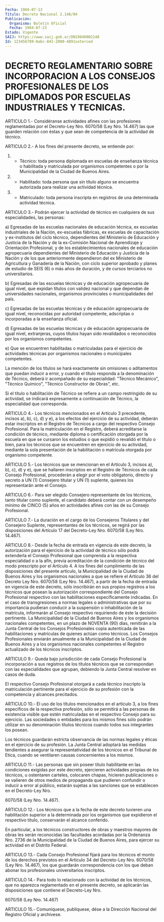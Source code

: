 ```yaml
---
Fecha: 1984-07-13
Título: Decreto Nacional 2.148/84
Publicación:
  Organismo: Boletín Oficial
  Fecha: 1984-07-23
Estado: Vigente
SAIJ: https://www.saij.gob.ar/DN19840002148
Id: 123456789-0abc-841-2000-4891soterced
---
```

# DECRETO REGLAMENTARIO SOBRE INCORPORACION A LOS CONSEJOS PROFESIONALES DE LOS DIPLOMADOS POR ESCUELAS INDUSTRIALES Y TECNICAS.

<a id="1"></a>
ARTICULO  1.-  Considéranse  actividades afines con las profesiones reglamentadas por el Decreto-Ley  Nro.  6070/58  (Ley  Nro. 14.467) las que guarden relación con éstas y que sean de competencia  de la actividad de técnico.

<a id="2"></a>
ARTICULO  2.-  A  los  fines del presente decreto, se entiende por:

1)  - Técnico: toda persona  diplomada  en  escuelas  de  enseñanza técnica  o  habilitada  y  matriculada por organismos competentes o por la Municipalidad de la Ciudad de Buenos Aires.

2) - Habilitado: toda persona  que  sin  título alguno se encuentra autorizada para realizar una actividad técnica.

3)  -  Matriculado:  toda  persona inscripta en  registros  de  una determinada actividad técnica.

<a id="3"></a>
ARTICULO  3.-  Podrán ejercer la actividad de técnico en cualquiera de sus especialidades, las personas:

a) Egresadas de  las  escuelas  nacionales de educación técnica, ex escuelas  industriales  de  la  Nación,  ex-escuelas  fábricas,  ex escuelas  de  capacitación  y  ex-institutos   del  ciclo  técnico, dependientes del Ministerio de Educación y Justicia  de la Nación y de la ex-Comisión Nacional de Aprendizaje y Orientación Profesional,  y  de  los  establecimientos  nacionales de educación agropecuaria  dependientes del Ministerio de Educación  y  Justicia de  la  Nación y  de  los  que  anteriormente  dependieron  del  ex Ministerio  de  Agricultura  y  Ganadería  de  la Nación, con ciclo superior aprobado y planes de estudio de SEIS (6)  o  más  años  de duración,    y    de  cursos  terciarios  no  universitarios.

b) Egresadas de las  escuelas  técnicas y de educación agropecuaria de igual nivel, que expidan títulos  con  validez  nacional  y  que dependan  de  universidades  nacionales,  organismos provinciales o municipalidades del país.

c) Egresadas de las escuelas técnicas y de  educación  agropecuaria de igual nivel, reconocidas por autoridad competente, adscriptas  o incorporadas a la enseñanza oficial.

d)  Egresadas  de las escuelas técnicas y de educación agropecuaria de igual nivel,  extranjeras,  cuyos títulos hayan sido revalidados o reconocidos por los organismos competentes.

e) Que se encuentren habilitadas  o  matriculadas para el ejercicio de  actividades técnicas por organismos  nacionales  o  municipales competentes.

La mención  de  los  títulos  se  hará  exactamente sin omisiones o aditamentos  que  puedan  inducir  a  error,  y  cuando  el  título responda a la denominación de Técnico, deberá ir  acompañado  de su especialidad:   "Técnico  Mecánico",  "Técnico  Químico",  "Técnico Constructor de Obras", etc.

Si el título o habilitación  de  Técnico  se  refiere  a  un  campo restringido de su actividad, se indicará expresamente a continuación    de    Técnico,  la  especialidad  que  corresponda.

<a id="4"></a>
ARTICULO  4.- Los técnicos mencionados en el Artículo 3 precedente, incisos a),  b),  c),  d)  y  e), a los efectos del ejercicio de su actividad, deberán estar inscriptos  en  el  Registro de Técnicos a cargo del respectivo Consejo Profesional. Para  la matriculación en el  Registro, deberá acreditarse la condición de técnico,  mediante diploma  o certificación otorgada por la escuela en que se cursaron los estudios  o  que  expidió o revalidó el título o bien, para los técnicos que se encuentren  en  ejercicio de su actividad, mediante la sola presentación de la habilitación  o  matrícula  otorgada por organismo competente.

<a id="5"></a>
ARTICULO  5.-  Los  técnicos  que  se  mencionan  en el Artículo 3, incisos  a),  b),  c),  d) y e), que se hallaren inscriptos  en  el Registro  de Técnicos de cada  Consejo  Profesional,  procederán  a elegir por  el  voto  obligatorio,  directo  y  secreto  a  UN  (1) Consejero  titular  y  UN  (1)  suplente, quienes los representarán ante el Consejo.

<a id="6"></a>
ARTICULO  6.-  Para  ser  elegido  Consejero  representante  de los técnicos,  tanto  titular como suplente, el candidato deberá contar con un desempeño mínimo  de  CINCO  (5)  años en actividades afines con las de su Consejo Profesional.

<a id="7"></a>
ARTICULO  7.- La duración en el cargo de los Consejeros Titulares y del Consejero  Suplente,  representantes de los técnicos, se regirá por las disposiciones del Artículo  17 del Decreto-Ley Nro. 6070/58 (Ley Nro. 14.467).

<a id="8"></a>
ARTICULO  8.-  Desde  la  fecha  de  entrada  en  vigencia  de este decreto,  la  autorización  para  el  ejercicio  de la actividad de técnico sólo podrá extenderla el Consejo Profesional  que comprenda a  la  respectiva especialidad o a la afín, previa acreditación  de la condición  de  técnico  del modo prescripto por el Artículo 4. A los  fines  del  cumplimiento de  las  disposiciones  del  presente artículo, la Municipalidad  de  la  Ciudad  de  Buenos  Aires y los organismos  nacionales a que se refiere el Artículo 36 del  Decreto Ley Nro. 6070/58  (Ley  Nro.  14.467),  a  partir  de  la  fecha de entrada  en  vigencia  de  este  decreto,  sólo  inscribirán en sus propios  registros  a  los  técnicos  que  posean  la  autorización correspondiente    del   Consejo  Profesional  respectivo  con  las habilitaciones específicamente indicadas. En el caso de transgresiones  a  normas legales  o  administrativas  que  por  su importancia pudieran  conducir  a la suspensión o inhabilitación de la matrícula, informarán al Consejo  respectivo requiriendo de éste la decisión pertinente. La Municipalidad  de  la  Ciudad  de Buenos Aires  y  los  organismos  nacionales  competentes, en un plazo  de NOVENTA (90) días, remitirán a la Junta  Central  de  los  Consejos Profesionales  copia autenticada de las habilitaciones y matrículas de  quienes  actúan   como  técnicos.  Los  Consejos  Profesionales enviarán anualmente a  la  Municipalidad  de  la  Ciudad  de Buenos Aires  y  a  los  organismos  nacionales  competentes  el  Registro actualizado de los técnicos inscriptos.

<a id="9"></a>
ARTICULO  9.-  Queda  bajo jurisdicción de cada Consejo Profesional la incorporación a sus  registros  de  los  títulos técnicos que se correspondan con las especialidades que agrupan,  debiendo la Junta Central resolver en casos de duda.

El    respectivo   Consejo  Profesional  otorgará  a  cada  técnico inscripto la matriculación  pertinente  para  el  ejercicio  de  su profesión con la competencia y alcances precitados.

<a id="10"></a>
ARTICULO  10.-  El uso de los títulos mencionados en el artículo 3, a  los  fines específicos  de  la  respectiva  profesión,  sólo  se permitirá    a   las  personas  de  existencia  visible  que  estén matriculadas  en el  respectivo  Consejo  para  su  ejercicio.  Las sociedades o entidades  para  los mismos fines sólo podrán utilizar en su denominación títulos técnicos  cuando  todos  sus integrantes los posean.

Los  técnicos guardarán estricta observancia de las normas  legales y éticas  en  el  ejercicio  de  su  profesión.  La  Junta  Central adoptará las medidas tendientes a asegurar la representatividad  de los  técnicos  en el Tribunal de Etica, cuando se ventilaren causas concernientes a los mismos.

<a id="11"></a>
ARTICULO  11.-  Las  personas  que sin poseer título habilitante en las condiciones exigidas por este  decreto,  ejercieren actividades propias de los técnicos, u ostentaren carteles,  colocaren  chapas, hicieren  publicaciones o se valieren de otros medios de propaganda que pudieren  confundir  o  inducir  a  error  al  público, estarán sujetas  a  las sanciones que se establecen en el Decreto-Ley  Nro.

6070/58 (Ley Nro. 14.467).

<a id="12"></a>
ARTICULO  12.- Los técnicos que a la fecha de este decreto tuvieren una habilitación  superior  a la determinada por los organismos que expidieron el respectivo título,  conservarán el alcance conferido.

En particular, a los técnicos constructores  de  obras  y  maestros mayores  de  obras  les  serán reconocidas las facultades acordadas por la Ordenanza Nro. 2736  de  la  Municipalidad  de  la Ciudad de Buenos  Aires,  para  ejercer  su actividad en el Distrito Federal.

<a id="13"></a>
ARTICULO  13.- Cada Consejo Profesional fijará para los técnicos el monto de los  derechos  previstos en el Artículo 34 del Decreto-Ley Nro. 6070/58 (Ley Nro. 14.467),  los  que guardarán correspondencia con   los  que  deban  abonar  los  profesionales    universitarios inscriptos.

<a id="14"></a>
ARTICULO  14.-  Para  todo  lo  relacionado con la actividad de los técnicos, que no aparezca reglamentado  en  el presente decreto, se aplicarán  las  disposiciones  que  contiene  el  Decreto-Ley  Nro.

6070/58 (Ley Nro. 14.467)

<a id="15"></a>
ARTICULO    15.-  Comuníquese,  publíquese,  dése  a  la  Dirección Nacional del Registro Oficial y archívese.